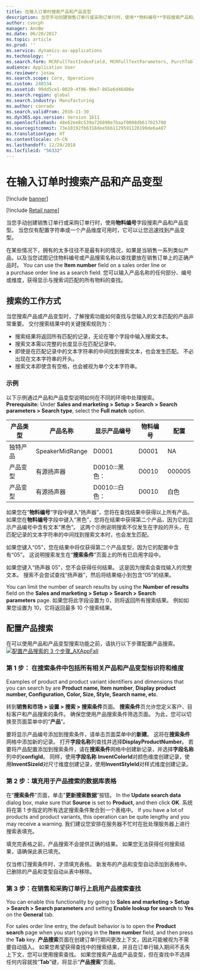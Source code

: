 ```yaml
---
title: 在输入订单时搜索产品和产品变型
description: 当您手动创建销售订单行或采购订单行时，使用**物料编号**字段搜索产品和产品变型。 当您仅有配置字符串或一个产品维度可用时，它可以让您迅速找到产品变型。
author: cvocph
manager: AnnBe
ms.date: 06/20/2017
ms.topic: article
ms.prod: ''
ms.service: dynamics-ax-applications
ms.technology: ''
ms.search.form: MCRFullTextIndexField, MCRFullTextParameters, PurchTable, SalesTable
audience: Application User
ms.reviewer: josaw
ms.search.scope: Core, Operations
ms.custom: 248534
ms.assetid: 99dd5ce1-0029-4f06-90e7-865e6d46d86e
ms.search.region: global
ms.search.industry: Manufacturing
ms.author: conradv
ms.search.validFrom: 2016-11-30
ms.dyn365.ops.version: Version 1611
ms.openlocfilehash: 48e62ee8c539a726890e7baaf0008db617025700
ms.sourcegitcommit: 73e10192fb6318dee5bb1129591120199de6a487
ms.translationtype: HT
ms.contentlocale: zh-CN
ms.lasthandoff: 12/20/2018
ms.locfileid: "56332"
---
```

# <a name="search-for-products-and-product-variants-during-order-entry"></a>在输入订单时搜索产品和产品变型

[!include [banner](../includes/banner.md)]

[!include [Retail name](../includes/retail-name.md)]

当您手动创建销售订单行或采购订单行时，使用**物料编号**字段搜索产品和产品变型。  当您仅有配置字符串或一个产品维度可用时，它可以让您迅速找到产品变型。

在某些情况下，拥有的太多往往不是最有利的情况，如果是当销售一系列类似产品，以及当您试图记住物料编号或产品搜索名称以查找要放在销售订单上的正确产品时。 You can use the **Item number** field on a sales order line or a purchase order line as a search field. 您可以输入产品名称的任何部分、编号或维度，获得显示与搜索词匹配的所有物料的查找。

## <a name="how-searchworks"></a>搜索的工作方式
当您搜索产品或产品变型时，了解搜索功能如何查找与您输入的文本匹配的产品非常重要。 交付搜索结果中的关键搜索规则为：

-   搜索结果将返回所有匹配的记录，无论在哪个字段中输入搜索文本。
-   搜索文本需以完整的长度显示在匹配记录中。
-   即使是在匹配记录中的文本字符串的中间找到搜索文本，也会发生匹配。 不必出现在文本字符串的开头。
-   搜索文本即使含有空格，也会被视为单个文本字符串。

### <a name="examples"></a>示例

以下示例通过产品和产品变型说明如何在不同的环境中处理搜索。 **Prerequisite:** Under **Sales and marketing &gt; Setup &gt; Search &gt; Search parameters &gt; Search type**, select the **Full match** option.

| 产品类型     | 产品名称    | 显示产品编号 | 物料编号 | 配置 |
|------------------|-----------------|------------------------|-------------|---------------|
| 独特产品 | SpeakerMidRange | D0001                  | D0001       | NA            |
| 产品变型  | 有源扬声器  | D0010:::黑色：         | D0010       | 000005        |
| 产品变型  | 有源扬声器  | D0010:::白色：         | D0010       | 白色         |

如果您在“**物料编号**”字段中键入“扬声器”，您将在查找结果中获得以上所有产品。 如果您在**物料编号**字段中键入“黑色”，您将在结果中获得第二个产品，因为它的显示产品编号中含有文本“黑色”。 这两个示例说明搜索不仅发生在字段的开头，在匹配记录的文本字符串的中间找到搜索文本时，也会发生匹配。  

如果您键入“05”，您在结果中将仅获得第二个产品变型，因为它的配置中含有“05”。 这说明搜索发生在“**搜索条件**”页面上的所有已启用字段中。  

如果您键入“扬声器 05”，您不会获得任何结果。 这是因为搜索会查找输入的完整文本。 搜索不会尝试查找“扬声器”，然后将结果缩小到包含“05”的结果。  

You can limit the number of search results by using the **Number of results** field on the **Sales and marketing &gt; Setup &gt; Search &gt; Search parameters** page. 如果您将此字段设置为 0，则将返回所有搜索结果。 例如如果您设置为 10，它将返回最多 10 个搜索结果。

## <a name="configure-the-productsearch"></a>配置产品搜索
在可以使用产品和产品变型搜索功能之前，请执行以下步骤配置产品搜索。 [![配置产品搜索的 3 个步骤\_AXAppFall](./media/3-steps-to-configure-product-search_axappfall.png)](./media/3-steps-to-configure-product-search_axappfall.png)

### <a name="step-1include-all-the-relevant-product-and-product-variant-identifiers-and-dimensions-in-the-search-criteria"></a>第 1 步： 在搜索条件中包括所有相关产品和产品变型标识符和维度

Examples of product and product variant identifiers and dimensions that you can search by are **Product name, Item number**, **Display product number, Configuration, Color, Size, Style, Search name, etc**.  

转到**销售和市场 &gt; 设置 &gt; 搜索 &gt; 搜索条件**页面。 **搜索条件**页允许您定义客户、目标客户和产品搜索的条件。 确保您使用产品搜索条件筛选页面。 为此，您可以切换至页面菜单中的“**产品**”。  

要将显示产品编号添加到搜索条件，请单击页面菜单中的**新建**。 这将在**搜索条件**网格中添加新的记录。 打开**字段名称**列查找并选择**DisplayProductNumber**。 若要将产品配置添加到搜索条件，请在**搜索条件**网格中创建新记录，并选择**字段名称**列中的**configId**。 同样，使用**字段名称** **InventColorId**对颜色维度创建记录，使用**InventSizeId**对尺寸维度创建记录，使用**InventStyleId**对样式维度创建记录。

### <a name="step-2-populate-the-database-table-that-is-used-for-product-search"></a>第 2 步：填充用于产品搜索的数据库表格

在“**搜索条件**"页面，单击"**更新搜索数据**”按钮。 In the **Update search data** dialog box, make sure that **Source** is set to **Product**, and then click **OK**. 系统将在第 1 步指定的所有选定搜索条件聚合到一个表格中。 If you have a lot of products and product variants, this operation can be quite lengthy and you may receive a warning. 我们建议您安排在服务器不忙时在批处理服务器上进行搜索表填充。  

填充完表格之前，产品搜索不会提供正确的结果。 如果您无法获得任何搜索结果，请确保此表已填充。  

仅当修订搜索条件时，才须填充表格。 新发布的产品和变型自动添加到表格中。 已删除的产品和变型自动从表中移除。

### <a name="step-3-enable-the-lookup-for-product-search-on-sales-and-purchase-order-lines"></a>第 3 步：在销售和采购订单行上启用产品搜索查找

You can enable this functionality by going to **Sales and marketing &gt; Setup &gt; Search &gt; Search parameters** and setting **Enable lookup for search** to **Yes** on the **General** tab.  

For sales order line entry, the default behavior is to open the **Product search** page when you start typing in the **Item number** field, and then press the **Tab** key. **产品搜索**页面在创建订单行期间更改上下文，因此可能被视为不需要自动插入。 如果您希望获得查找中的搜索结果，并且在订单行输入期间不丢失上下文，您可以使用搜索查找。 如果您搜索产品或产品变型，但在查找中不选择任何内容就按“**Tab**”键，将显示“**产品搜索**”页面。




